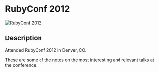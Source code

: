 # RubyConf 2012

[![RubyConf 2012](http://rubyconf.org/images/logo.png)](http://rubyconf.com)

## Description

Attended RubyConf 2012 in Denver, CO.

These are some of the notes on the most interesting and relevant talks at the conference.